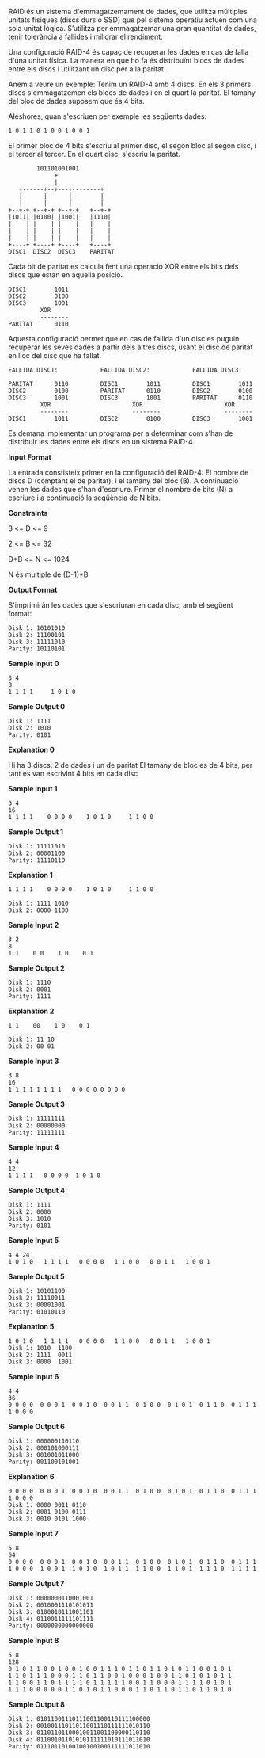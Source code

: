 RAID és un sistema d'emmagatzemament de dades, que utilitza múltiples
unitats físiques (discs durs o SSD) que pel sistema operatiu actuen com
una sola unitat lògica. S’utilitza per emmagatzemar una gran quantitat
de dades, tenir tolerància a fallides i millorar el rendiment.

Una configuració RAID-4 és capaç de recuperar les dades en cas de falla
d'una unitat física. La manera en que ho fa és distribuïnt blocs de
dades entre els discs i utilitzant un disc per a la paritat.

Anem a veure un exemple: Tenim un RAID-4 amb 4 discs. En els 3 primers
discs s'emmagatzemen els blocs de dades i en el quart la paritat. El
tamany del bloc de dades suposem que és 4 bits.

Aleshores, quan s'escriuen per exemple les següents dades:

    1 0 1 1 0 1 0 0 1 0 0 1

El primer bloc de 4 bits s'escriu al primer disc, el segon bloc al segon
disc, i el tercer al tercer. En el quart disc, s'escriu la paritat.

``` 
        101101001001
             +
             |
   +------+--+---+--------+
   |      |      |        |
   |      |      |        |
+--+-+ +--+-+ +--+-+   +--+-+
|1011| |0100| |1001|   |1110|
|    | |    | |    |   |    |
|    | |    | |    |   |    |
|    | |    | |    |   |    |
+----+ +----+ +----+   +----+
DISC1  DISC2  DISC3    PARITAT
```

Cada bit de paritat es calcula fent una operació XOR entre els bits dels
discs que estan en aquella posició.

    DISC1        1011
    DISC2        0100
    DISC3        1001
             XOR
             --------
    PARITAT      0110

Aquesta configuració permet que en cas de fallida d'un disc es puguin
recuperar les seves dades a partir dels altres discs, usant el disc de
paritat en lloc del disc que ha fallat.

    FALLIDA DISC1:            FALLIDA DISC2:            FALLIDA DISC3:
    
    PARITAT      0110         DISC1        1011         DISC1        1011
    DISC2        0100         PARITAT      0110         DISC2        0100
    DISC3        1001         DISC3        1001         PARITAT      0110
             XOR                       XOR                       XOR
             --------                  --------                  --------
    DISC1        1011         DISC2        0100         DISC3        1001

Es demana implementar un programa per a determinar com s'han de
distribuir les dades entre els discs en un sistema RAID-4.

**Input Format**

La entrada constisteix primer en la configuració del RAID-4: El nombre
de discs D (comptant el de paritat), i el tamany del bloc (B). A
continuació venen les dades que s'han d'escriure. Primer el nombre de
bits (N) a escriure i a continuació la seqüència de N bits.

**Constraints**

3 \<= D \<= 9

2 \<= B \<= 32

D\*B \<= N \<= 1024

N és multiple de (D-1)\*B

**Output Format**

S'imprimiràn les dades que s'escriuran en cada disc, amb el següent
format:

    Disk 1: 10101010
    Disk 2: 11100101
    Disk 3: 11111010
    Parity: 10110101

**Sample Input 0**

    3 4
    8
    1 1 1 1     1 0 1 0

**Sample Output 0**

    Disk 1: 1111
    Disk 2: 1010
    Parity: 0101

**Explanation 0**

Hi ha 3 discs: 2 de dades i un de paritat El tamany de bloc es de 4
bits, per tant es van escrivint 4 bits en cada disc

**Sample Input 1**

    3 4
    16
    1 1 1 1    0 0 0 0    1 0 1 0     1 1 0 0

**Sample Output 1**

    Disk 1: 11111010
    Disk 2: 00001100
    Parity: 11110110

**Explanation 1**

    1 1 1 1    0 0 0 0    1 0 1 0     1 1 0 0
    
    Disk 1: 1111 1010
    Disk 2: 0000 1100

**Sample Input 2**

    3 2
    8
    1 1    0 0    1 0    0 1

**Sample Output 2**

    Disk 1: 1110
    Disk 2: 0001
    Parity: 1111

**Explanation 2**

    1 1    00    1 0    0 1
    
    Disk 1: 11 10
    Disk 2: 00 01

**Sample Input 3**

    3 8
    16
    1 1 1 1 1 1 1 1   0 0 0 0 0 0 0 0

**Sample Output 3**

    Disk 1: 11111111
    Disk 2: 00000000
    Parity: 11111111

**Sample Input 4**

    4 4
    12
    1 1 1 1   0 0 0 0  1 0 1 0

**Sample Output 4**

    Disk 1: 1111
    Disk 2: 0000
    Disk 3: 1010
    Parity: 0101

**Sample Input 5**

    4 4 24
    1 0 1 0   1 1 1 1   0 0 0 0   1 1 0 0   0 0 1 1   1 0 0 1

**Sample Output 5**

    Disk 1: 10101100
    Disk 2: 11110011
    Disk 3: 00001001
    Parity: 01010110

**Explanation 5**

    1 0 1 0   1 1 1 1   0 0 0 0   1 1 0 0   0 0 1 1   1 0 0 1
    Disk 1: 1010  1100
    Disk 2: 1111  0011
    Disk 3: 0000  1001

**Sample Input 6**

    4 4
    36
    0 0 0 0  0 0 0 1  0 0 1 0  0 0 1 1  0 1 0 0  0 1 0 1  0 1 1 0  0 1 1 1  1 0 0 0

**Sample Output 6**

    Disk 1: 000000110110
    Disk 2: 000101000111
    Disk 3: 001001011000
    Parity: 001100101001

**Explanation 6**

    0 0 0 0  0 0 0 1  0 0 1 0  0 0 1 1  0 1 0 0  0 1 0 1  0 1 1 0  0 1 1 1  1 0 0 0
    Disk 1: 0000 0011 0110
    Disk 2: 0001 0100 0111
    Disk 3: 0010 0101 1000

**Sample Input 7**

    5 8
    64
    0 0 0 0  0 0 0 1  0 0 1 0  0 0 1 1  0 1 0 0  0 1 0 1  0 1 1 0  0 1 1 1
    1 0 0 0  1 0 0 1  1 0 1 0  1 0 1 1  1 1 0 0  1 1 0 1  1 1 1 0  1 1 1 1

**Sample Output 7**

    Disk 1: 0000000110001001
    Disk 2: 0010001110101011
    Disk 3: 0100010111001101
    Disk 4: 0110011111101111
    Parity: 0000000000000000

**Sample Input 8**

    5 8
    128
    0 1 0 1 1 0 0 1 0 0 1 0 0 1 1 1 0 1 1 0 1 1 0 1 0 1 1 0 0 1 0 1
    1 1 0 1 1 1 0 0 0 1 1 0 1 1 0 0 1 0 0 0 1 0 0 1 1 0 1 0 1 0 1 1  
    1 1 0 0 1 1 0 1 1 1 1 0 1 1 1 1 1 0 0 1 1 0 0 0 1 1 1 1 0 1 0 1
    1 1 1 0 0 0 0 0 1 1 0 1 0 1 1 0 0 0 1 1 0 1 1 0 1 1 0 1 1 0 1 0

**Sample Output 8**

    Disk 1: 01011001110111001100110111100000
    Disk 2: 00100111011011001110111111010110
    Disk 3: 01101101100010011001100000110110
    Disk 4: 01100101101010111111010111011010
    Parity: 01110110100100100100111111011010
